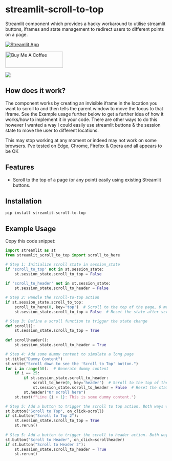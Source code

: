 # streamlit-scroll-to-top
Streamlit component which provides a hacky workaround to utilise streamlit buttons, iframes and state management to redirect users to different points on a page.

[![Streamlit App](https://static.streamlit.io/badges/streamlit_badge_black_white.svg)](https://scroll-to-top-demo.streamlit.app/)

<a href="https://buymeacoffee.com/bowespublishing" target="_blank"><img src="https://cdn.buymeacoffee.com/buttons/v2/default-yellow.png" alt="Buy Me A Coffee" height="50" width="180"></a>

![](./img/demo.gif)

## How does it work?

The component works by creating an invisible iframe in the location you want to scroll to and then tells the parent window to move the focus to that iframe. See the Example usage further below to get a further idea of how it works/how to implement it in your code. There are other ways to do this however I wanted a way I could easily use streamlit buttons & the session state to move the user to different locations.

This may stop working at any moment or indeed may not work on some browsers. I've tested on Edge, Chrome, Firefox & Opera and all appears to be OK

## Features

- Scroll to the top of a page (or any point) easily using existing Streamlit buttons.

## Installation

```shell script
pip install streamlit-scroll-to-top
```

## Example Usage

Copy this code snippet:

```python
import streamlit as st
from streamlit_scroll_to_top import scroll_to_here

# Step 1: Initialize scroll state in session_state
if 'scroll_to_top' not in st.session_state:
    st.session_state.scroll_to_top = False
    
if 'scroll_to_header' not in st.session_state:
    st.session_state.scroll_to_header = False

# Step 2: Handle the scroll-to-top action
if st.session_state.scroll_to_top:
    scroll_to_here(0, key='top')  # Scroll to the top of the page, 0 means instantly, but you can add a delay (im milliseconds)
    st.session_state.scroll_to_top = False  # Reset the state after scrolling

# Step 3: Define a scroll function to trigger the state change
def scroll():
    st.session_state.scroll_to_top = True
    
def scrollheader():
    st.session_state.scroll_to_header = True

# Step 4: Add some dummy content to simulate a long page
st.title("Dummy Content")
st.write("Scroll down to see the 'Scroll to Top' button.")
for i in range(50):  # Generate dummy content
    if i == 25:
        if st.session_state.scroll_to_header:
            scroll_to_here(0, key='header')  # Scroll to the top of the page, 0 means instantly, but you can add a delay (im milliseconds)
            st.session_state.scroll_to_header = False  # Reset the state after scrolling
        st.header("Or scroll here")
    st.text(f"Line {i + 1}: This is some dummy content.")

# Step 5: Add a button to trigger the scroll to top action. Both ways work... personal preference
st.button("Scroll to Top", on_click=scroll)
if st.button("Scroll to Top 2"):
    st.session_state.scroll_to_top = True
    st.rerun()
    
# Step 5: Add a button to trigger the scroll to header action. Both ways work... personal preference    
st.button("Scroll to Header", on_click=scrollheader)
if st.button("Scroll to Header 2"):
    st.session_state.scroll_to_header = True
    st.rerun()
```
